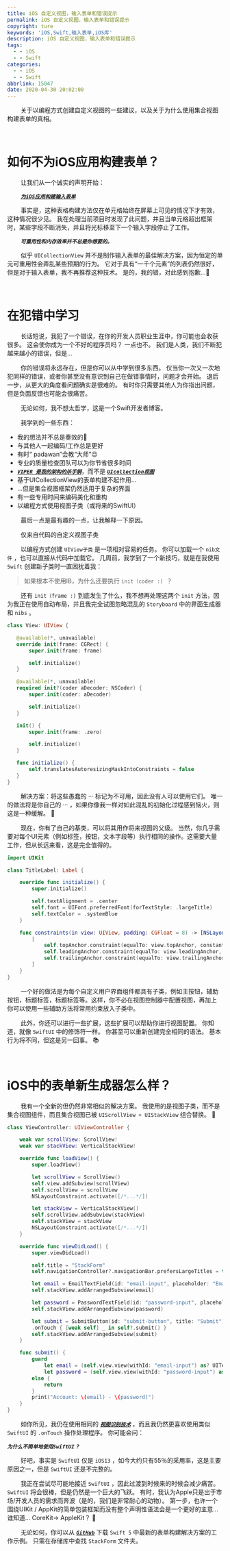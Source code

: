 ```yaml
---
title: iOS 自定义视图，输入表单和错误提示
permalink: iOS 自定义视图，输入表单和错误提示
copyright: ture
keywords: 'iOS,Swift,输入表单,iOS库'
description: iOS 自定义视图，输入表单和错误提示
tags:
  - - iOS
  - - Swift
categories:
  - - iOS
  - - Swift
abbrlink: 15047
date: 2020-04-30 20:02:00
---
```


&nbsp;&nbsp;&nbsp;&nbsp;&nbsp;&nbsp;&nbsp;&nbsp;关于以编程方式创建自定义视图的一些建议，以及关于为什么使用集合视图构建表单的真相。

</br>

# **如何不为iOS应用构建表单？**

&nbsp;&nbsp;&nbsp;&nbsp;&nbsp;&nbsp;&nbsp;&nbsp;让我们从一个诚实的声明开始：

&nbsp;&nbsp;&nbsp;&nbsp;&nbsp;&nbsp;&nbsp;&nbsp;[***```为iOS应用构建输入表单```***](http://www.xuebaonline.com/%E4%B8%BAiOS%E5%BA%94%E7%94%A8%E6%9E%84%E5%BB%BA%E8%BE%93%E5%85%A5%E8%A1%A8%E5%8D%95/ "")

&nbsp;&nbsp;&nbsp;&nbsp;&nbsp;&nbsp;&nbsp;&nbsp;事实是，这种表格构建方法仅在单元格始终在屏幕上可见的情况下才有效，这种情况很少见。 我在处理当前项目时发现了此问题，并且当单元格超出框架时，某些字段不断消失，并且将光标移至下一个输入字段停止了工作。

&nbsp;&nbsp;&nbsp;&nbsp;&nbsp;&nbsp;&nbsp;&nbsp;***```可重用性和内存效率并不总是你想要的。```***

&nbsp;&nbsp;&nbsp;&nbsp;&nbsp;&nbsp;&nbsp;&nbsp;似乎 ```UICollectionView``` 并不是制作输入表单的最佳解决方案，因为恒定的单元可重用性会弄乱某些预期的行为。 它对于具有“一千个元素”的列表仍然很好，但是对于输入表单，我不再推荐这种技术。 是的，我的错，对此感到抱歉...😬

<!-- more -->

</br>

# **在犯错中学习**

&nbsp;&nbsp;&nbsp;&nbsp;&nbsp;&nbsp;&nbsp;&nbsp;长话短说，我犯了一个错误，在你的开发人员职业生涯中，你可能也会收获很多。 这会使你成为一个不好的程序员吗？ 一点也不。 我们是人类，我们不断犯越来越小的错误，但是...

&nbsp;&nbsp;&nbsp;&nbsp;&nbsp;&nbsp;&nbsp;&nbsp;你的错误将永远存在，但是你可以从中学到很多东西。 仅当你一次又一次地犯同样的错误，或者你甚至没有意识到自己在做错事情时，问题才会开始。 退后一步，从更大的角度看问题确实是很难的。 有时你只需要其他人为你指出问题，但是负面反馈也可能会很痛苦。

&nbsp;&nbsp;&nbsp;&nbsp;&nbsp;&nbsp;&nbsp;&nbsp;无论如何，我不想太哲学，这是一个Swift开发者博客。

&nbsp;&nbsp;&nbsp;&nbsp;&nbsp;&nbsp;&nbsp;&nbsp;我学到的一些东西：

+ 我的想法并不总是奏效的🤣
+ 与其他人一起编码/工作总是更好
+ 有时“ padawan”会教“大师”😉
+ 专业的质量检查团队可以为你节省很多时间
+ [***```VIPER 是我的架构的杀手锏```***](http://www.xuebaonline.com/iOS%20VIPER%E6%9E%B6%E6%9E%84%E6%B7%B1%E5%85%A5%E5%AE%9E%E8%B7%B5/ "")，而不是 [***```UIcollection视图```***](http://www.xuebaonline.com/Swift%20UICollectionView%E4%BD%BF%E7%94%A8%E6%8C%87%E5%8D%97/ "")
+ 基于UICollectionView的表单构建不起作用...
+ ...但是集合视图框架仍然适用于复杂的界面
+ 有一些专用时间来编码美化和重构
+ 以编程方式使用视图子类（或将来的SwiftUI）

&nbsp;&nbsp;&nbsp;&nbsp;&nbsp;&nbsp;&nbsp;&nbsp;最后一点是最有趣的一点，让我解释一下原因。

&nbsp;&nbsp;&nbsp;&nbsp;&nbsp;&nbsp;&nbsp;&nbsp;仅来自代码的自定义视图子类


&nbsp;&nbsp;&nbsp;&nbsp;&nbsp;&nbsp;&nbsp;&nbsp;以编程方式创建 ```UIView子类``` 是一项相对容易的任务。 你可以加载一个 ```nib文件``` ，也可以直接从代码中加载它。 几周前，我学到了一个新技巧，就是在我使用 ```Swift``` 创建新子类时一直困扰着我：

 > 如果根本不使用IB，为什么还要执行 ```init（coder :) ```？

 &nbsp;&nbsp;&nbsp;&nbsp;&nbsp;&nbsp;&nbsp;&nbsp;还有 ```init（frame :)``` 到底发生了什么，我不想再处理这两个 ```init``` 方法，因为我正在使用自动布局，并且我完全试图忽略混乱的 ```Storyboard``` 中的界面生成器 和 ```nibs``` 。

 ``` Swift
 class View: UIView {

    @available(*, unavailable)
    override init(frame: CGRect) {
        super.init(frame: frame)

        self.initialize()
    }

    @available(*, unavailable)
    required init?(coder aDecoder: NSCoder) {
        super.init(coder: aDecoder)

        self.initialize()
    }

    init() {
        super.init(frame: .zero)

        self.initialize()
    }

    func initialize() {
        self.translatesAutoresizingMaskIntoConstraints = false
    }
}
```

 &nbsp;&nbsp;&nbsp;&nbsp;&nbsp;&nbsp;&nbsp;&nbsp;解决方案：将这些愚蠢的 ··· 标记为不可用，因此没有人可以使用它们。 唯一的做法将是你自己的 ··· ，如果你像我一样对如此混乱的初始化过程感到恼火，则这是一种缓解。 😤

 &nbsp;&nbsp;&nbsp;&nbsp;&nbsp;&nbsp;&nbsp;&nbsp;现在，你有了自己的基类，可以将其用作将来视图的父级。 当然，你几乎需要对每个UI元素（例如标签，按钮，文本字段等）执行相同的操作。这需要大量工作，但从长远来看，这是完全值得的。

``` Swift
import UIKit

class TitleLabel: Label {

    override func initialize() {
        super.initialize()

        self.textAlignment = .center
        self.font = UIFont.preferredFont(forTextStyle: .largeTitle)
        self.textColor = .systemBlue
    }

    func constraints(in view: UIView, padding: CGFloat = 8) -> [NSLayoutConstraint] {
        [
            self.topAnchor.constraint(equalTo: view.topAnchor, constant: padding),
            self.leadingAnchor.constraint(equalTo: view.leadingAnchor, constant: padding),
            self.trailingAnchor.constraint(equalTo: view.trailingAnchor, constant: -1 * padding),
        ]
    }
}
```

&nbsp;&nbsp;&nbsp;&nbsp;&nbsp;&nbsp;&nbsp;&nbsp;一个好的做法是为每个自定义用户界面组件都具有子类，例如主按钮，辅助按钮，标题标签，标题标签等。这样，你不必在视图控制器中配置视图，再加上 你可以使用一些辅助方法将常用约束放入子类中。

&nbsp;&nbsp;&nbsp;&nbsp;&nbsp;&nbsp;&nbsp;&nbsp;此外，你还可以进行一些扩展，这些扩展可以帮助你进行视图配置。 你知道，就像 ```SwiftUI``` 中的修饰符一样。 你甚至可以重新创建完全相同的语法。 基本行为将不同，但这是另一回事。 📚

</br>

# **iOS中的表单新生成器怎么样？**

 &nbsp;&nbsp;&nbsp;&nbsp;&nbsp;&nbsp;&nbsp;&nbsp;我有一个全新的但仍然非常相似的解决方案。 我使用的是视图子类，而不是集合视图组件，而且集合视图已被 ```UIScrollView + UIStackView``` 组合替换。 🐐

``` Swift
class ViewController: UIViewController {

    weak var scrollView: ScrollView!
    weak var stackView: VerticalStackView!

    override func loadView() {
        super.loadView()

        let scrollView = ScrollView()
        self.view.addSubview(scrollView)
        self.scrollView = scrollView
        NSLayoutConstraint.activate([/*...*/])

        let stackView = VerticalStackView()
        self.scrollView.addSubview(stackView)
        self.stackView = stackView
        NSLayoutConstraint.activate([/*...*/])
    }

    override func viewDidLoad() {
        super.viewDidLoad()

        self.title = "StackForm"
        self.navigationController?.navigationBar.prefersLargeTitles = true

        let email = EmailTextField(id: "email-input", placeholder: "Email")
        self.stackView.addArrangedSubview(email)

        let password = PasswordTextField(id: "password-input", placeholder: "Password")
        self.stackView.addArrangedSubview(password)

        let submit = SubmitButton(id: "submit-button", title: "Submit")
        .onTouch { [weak self] _ in self?.submit() }
        self.stackView.addArrangedSubview(submit)
    }

    func submit() {
        guard
            let email = (self.view.view(withId: "email-input") as? UITextField)?.text,
            let password = (self.view.view(withId: "password-input") as? UITextField)?.text
        else {
            return
        }
        print("Account: \(email) - \(password)")
    }
}
```

&nbsp;&nbsp;&nbsp;&nbsp;&nbsp;&nbsp;&nbsp;&nbsp;如你所见，我仍在使用相同的 [***```视图识别技术```***](http://www.xuebaonline.com/Swift%20%E5%94%AF%E4%B8%80%E8%AF%86%E5%88%AB%E7%9A%84%E8%A7%86%E5%9B%BE/ "") ，而且我仍然更喜欢使用类似 ```SwiftUI``` 的 ```.onTouch``` 操作处理程序。 你可能会问：

***```为什么不简单地使用SwiftUI？```***

&nbsp;&nbsp;&nbsp;&nbsp;&nbsp;&nbsp;&nbsp;&nbsp;好吧，事实是 ```SwiftUI``` 仅是 ```iOS13``` ，如今大约只有55％的采用率，这是主要原因之一，但是 ```SwiftUI``` 还是不完整的。

&nbsp;&nbsp;&nbsp;&nbsp;&nbsp;&nbsp;&nbsp;&nbsp;我正在尝试尽可能地接近 ```SwiftUI``` ，因此过渡到时候来的时候会减少痛苦。  ```SwiftUI``` 将会很棒，但是仍然是一个巨大的飞跃。 有时，我认为Apple只是出于市场/开发人员的需求而奔波（是的，我们是非常耐心的动物）。 第一步，也许一个围绕UIKit / AppKit的简单包装框架而没有整个声明性语法会是一个更好的主意...谁知道... CoreKit-> AppleKit？ 🤔

&nbsp;&nbsp;&nbsp;&nbsp;&nbsp;&nbsp;&nbsp;&nbsp;无论如何，你可以从 [***```GitHub```***](https://github.com/theswiftdev/tutorials "") 下载 ```Swift 5``` 中最新的表单构建解决方案的工作示例。 只需在存储库中查找 ```StackForm``` 文件夹。
